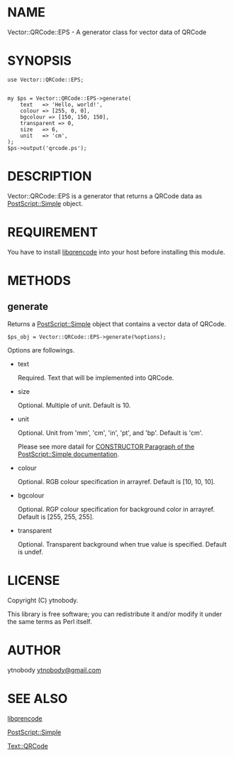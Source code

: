 # NAME

Vector::QRCode::EPS - A generator class for vector data of QRCode

# SYNOPSIS

    use Vector::QRCode::EPS;
    

    my $ps = Vector::QRCode::EPS->generate(
        text   => 'Hello, world!',
        colour => [255, 0, 0], 
        bgcolour => [150, 150, 150],
        transparent => 0,
        size   => 6,
        unit   => 'cm',
    );
    $ps->output('qrcode.ps');



# DESCRIPTION

Vector::QRCode::EPS is a generator that returns a QRCode data as [PostScript::Simple](http://search.cpan.org/perldoc?PostScript::Simple) object.

# REQUIREMENT

You have to install [libqrencode](https://github.com/fukuchi/libqrencode) into your host before installing this module.

# METHODS

## generate

Returns a [PostScript::Simple](http://search.cpan.org/perldoc?PostScript::Simple) object that contains a vector data of QRCode.

    $ps_obj = Vector::QRCode::EPS->generate(%options);

Options are followings.

- text

    Required. Text that will be implemented into QRCode.

- size

    Optional. Multiple of unit. Default is 10.

- unit

    Optional. Unit from 'mm', 'cm', 'in', 'pt', and 'bp'. Default is 'cm'.

    Please see more datail for [CONSTRUCTOR Paragraph of the PostScript::Simple documentation](http://search.cpan.org/perldoc?PostScript::Simple\#CONSTRUCTOR).

- colour

    Optional. RGB colour specification in arrayref. Default is \[10, 10, 10\].

- bgcolour

    Optional. RGP colour specification for background color in arrayref. Default is \[255, 255, 255\].

- transparent

    Optional. Transparent background when true value is specified. Default is undef.

# LICENSE

Copyright (C) ytnobody.

This library is free software; you can redistribute it and/or modify
it under the same terms as Perl itself.

# AUTHOR

ytnobody <ytnobody@gmail.com>

# SEE ALSO

[libqrencode](https://github.com/fukuchi/libqrencode)

[PostScript::Simple](http://search.cpan.org/perldoc?PostScript::Simple)

[Text::QRCode](http://search.cpan.org/perldoc?Text::QRCode)
